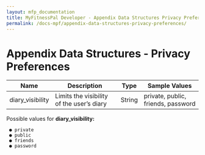 ```yaml
---
layout: mfp_documentation
title: MyFitnessPal Developer - Appendix Data Structures Privacy Preferences
permalink: /docs-mpf/appendix-data-structures-privacy-preferences/
---
```


# Appendix Data Structures - Privacy Preferences

**Name** | **Description** | **Type** | **Sample Values** 
 --- | --- | --- | ---
 diary_visibility | Limits the visibility of the user’s diary | String | private, public, friends, password
 
 Possible values for ​**diary_visibility:**
     
     ● private
     ● public
     ● friends
     ● password
